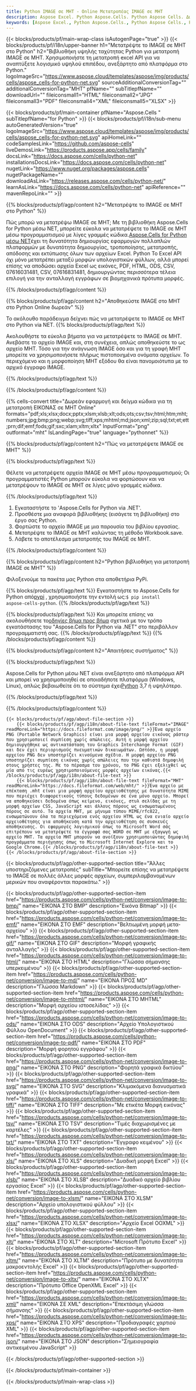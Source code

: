 ```yaml
---
title: Python IMAGE σε MHT - Online Μετατροπέας IMAGE σε MHT
description: Aspose Excel. Python Aspose.Cells. Python Aspose Cells. Δωρεάν Online Python Μετατροπή ΕΙΚΟΝΑΣ σε μορφή αποθήκευσης MHT. Python ΕΙΚΟΝΑ σε μορφή MHT. Αποθήκευση IMAGE στο MHT Python.
keywords: [Aspose Excel., Python Aspose.Cells., Python Aspose Cells., Python IMAGE to MHT saveformat., Free Online IMAGE to MHT Python., Python Convert IMAGE to MHT]
---
```

{{< blocks/products/pf/main-wrap-class isAutogenPage="true" >}}
{{< blocks/products/pf/i18n/upper-banner h1="Μετατρέψτε το IMAGE σε MHT στο Python" h2="Βιβλιοθήκη υψηλής ταχύτητας Python για μετατροπή IMAGE σε MHT. Χρησιμοποιήστε τη μετατροπή excel API για να αναπτύξετε λογισμικό υψηλού επιπέδου, ανεξάρτητο από πλατφόρμα στο Python." logoImageSrc="https://www.aspose.cloud/templates/aspose/img/products/cells/aspose_cells-for-python-net.svg" sourceAdditionalConversionTag="" additionalConversionTag="MHT" pfName="" subTitlepfName="" downloadUrl="" fileiconsmall1="HTML" fileiconsmall2="JPG" fileiconsmall3="PDF" fileiconsmall4="XML" fileiconsmall5="XLSX" >}}

{{< blocks/products/pf/main-container pfName="Aspose.Cells " subTitlepfName="for Python" >}}
{{< blocks/products/pf/i18n/sub-menu autoGeneratedVersion="true" logoImageSrc="https://www.aspose.cloud/templates/aspose/img/products/cells/aspose_cells-for-python-net.svg" apiHomeLink="" codeSamplesLink="https://github.com/aspose-cells" liveDemosLink="https://products.aspose.app/cells/family" docsLink="https://docs.aspose.com/cells/python-net" installationsDocsLink="https://docs.aspose.com/cells/python-net" nugetLink="https://www.nuget.org/packages/aspose.cells" nugetPackageName="" downloadAsLink="https://releases.aspose.com/cells/python-net/" learnAsLink="https://docs.aspose.com/cells/python-net" apiReference="" mavenRepoLink="" >}}


{{% blocks/products/pf/agp/content h2="Μετατρέψτε το IMAGE σε MHT στο Python" %}}

 Πώς μπορώ να μετατρέψω IMAGE σε MHT; Με τη βιβλιοθήκη Aspose.Cells for Python μέσω NET, μπορείτε εύκολα να μετατρέψετε το IMAGE σε MHT μέσω προγραμματισμού με λίγες γραμμές κώδικα.[Aspose.Cells for Python μέσω NET](https://pypi.org/project/aspose-cells-python/)έχει τη δυνατότητα δημιουργίας εφαρμογών πολλαπλών πλατφορμών με δυνατότητα δημιουργίας, τροποποίησης, μετατροπής, απόδοσης και εκτύπωσης όλων των αρχείων Excel. Python Το Excel API όχι μόνο μετατρέπει μεταξύ μορφών υπολογιστικών φύλλων, αλλά μπορεί επίσης να αποδώσει αρχεία Excel ως εικόνες, PDF, HTML, ODS, CSV, 07616031481, CSV, 07616831481, δημιουργώντας περισσότερα τέλεια επιλογή για την ανταλλαγή εγγράφων σε βιομηχανικά πρότυπα μορφές.

{{% /blocks/products/pf/agp/content %}}


{{% blocks/products/pf/agp/content h2="Αποθηκεύστε IMAGE στο MHT στο Python Online δωρεάν" %}}

Το ακόλουθο παράδειγμα δείχνει πώς να μετατρέψετε το IMAGE σε MHT στο Python via NET.
{{% blocks/products/pf/agp/text %}}

Ακολουθήστε τα εύκολα βήματα για να μετατρέψετε το IMAGE σε MHT. Ανεβάστε το αρχείο IMAGE και, στη συνέχεια, απλώς αποθηκεύστε το ως αρχείο MHT. Τόσο για την ανάγνωση IMAGE όσο και για τη γραφή MHT μπορείτε να χρησιμοποιήσετε πλήρως πιστοποιημένα ονόματα αρχείων. Το περιεχόμενο και η μορφοποίηση MHT εξόδου θα είναι πανομοιότυπα με το αρχικό έγγραφο IMAGE.

{{% /blocks/products/pf/agp/text %}}

{{% /blocks/products/pf/agp/content %}}

{{% cells-convert title="Δωρεάν εφαρμογή και δείγμα κώδικα για τη μετατροπή ΕΙΚΟΝΑΣ σε MHT Online" formats="pdf;xls;xlsx;docx;pptx;xlsm;xlsb;xlt;ods;ots;csv;tsv;html;htm;mht;numbers;jpg;bmp;png;webp;svg;tiff;xps;mhtml;md;json;xml;zip;sql;txt;et;ett;prn;dif;emf;fods;gif;sxc;xlam;xltm;xltx" InputFormat="png" outformat="mht" IsLandingPage="true" language="pythonnet" %}}

{{% blocks/products/pf/agp/content h2="Πώς να μετατρέψετε IMAGE σε MHT" %}}

{{% blocks/products/pf/agp/text %}}

Θέλετε να μετατρέψετε αρχεία IMAGE σε MHT μέσω προγραμματισμού; Οι προγραμματιστές Python μπορούν εύκολα να φορτώσουν και να μετατρέψουν το IMAGE σε MHT σε λίγες μόνο γραμμές κώδικα.

{{% /blocks/products/pf/agp/text %}}

1.  Εγκαταστήστε το 'Aspose.Cells for Python via .NET'.
1.  Προσθέστε μια αναφορά βιβλιοθήκης (εισάγετε τη βιβλιοθήκη) στο έργο σας Python.
1.  Φορτώστε το αρχείο IMAGE με μια παρουσία του βιβλίου εργασίας.
1.  Μετατρέψτε το IMAGE σε MHT καλώντας τη μέθοδο Workbook.save.
1.  Λάβετε το αποτέλεσμα μετατροπής του IMAGE σε MHT.

{{% /blocks/products/pf/agp/content %}}


{{% blocks/products/pf/agp/content h2="Python βιβλιοθήκη για μετατροπή IMAGE σε MHT" %}}

Φιλοξενούμε τα πακέτα μας Python στα αποθετήρια PyPi.

{{% blocks/products/pf/agp/text %}}
Εγκαταστήστε το Aspose.Cells for Python από<a href="https://pypi.org/project/aspose-cells-python/">pypi</a> , χρησιμοποιήστε την εντολή ως:<code>$ pip install aspose-cells-python</code>.
{{% /blocks/products/pf/agp/text %}}

{{% blocks/products/pf/agp/text %}}
 Και μπορείτε επίσης να ακολουθήσετε το[οδηγίες βήμα προς βήμα](https://docs.aspose.com/cells/python-net/getting-started/) σχετικά με τον τρόπο εγκατάστασης του "Aspose.Cells for Python via .NET" στο περιβάλλον προγραμματιστή σας.
{{% /blocks/products/pf/agp/text %}}
{{% /blocks/products/pf/agp/content %}}

{{% blocks/products/pf/agp/content h2="Απαιτήσεις συστήματος" %}}

{{% blocks/products/pf/agp/text %}}

 Aspose.Cells for Python μέσω NET είναι ανεξάρτητο από πλατφόρμα API και μπορεί να χρησιμοποιηθεί σε οποιαδήποτε πλατφόρμα (Windows, Linux), απλώς βεβαιωθείτε ότι το σύστημα έχει[Python](https://www.python.org/downloads/) 3,7 ή υψηλότερο.
 
{{% /blocks/products/pf/agp/text %}}

{{% /blocks/products/pf/agp/content %}}

<!-- aboutfile Starts -->
    {{< blocks/products/pf/agp/about-file-section >}}
        {{< blocks/products/pf/agp/i18n/about-file-text fileFormat="IMAGE" readMoreLink="https://docs.fileformat.com/image/png/" >}}Ένα αρχείο PNG (Portable Network Graphics) είναι μια μορφή αρχείου εικόνας ράστερ που χρησιμοποιεί συμπίεση χωρίς απώλειες. Αυτή η μορφή αρχείου δημιουργήθηκε ως αντικατάσταση του Graphics Interchange Format (GIF) και δεν έχει περιορισμούς πνευματικών δικαιωμάτων. Ωστόσο, η μορφή αρχείου PNG δεν υποστηρίζει κινούμενα σχέδια. Η μορφή αρχείου PNG υποστηρίζει συμπίεση εικόνας χωρίς απώλειες που την καθιστά δημοφιλή στους χρήστες της. Με το πέρασμα του χρόνου, το PNG έχει εξελιχθεί ως μία από τις ευρέως χρησιμοποιούμενες μορφές αρχείων εικόνας.{{< /blocks/products/pf/agp/i18n/about-file-text >}}
        {{< blocks/products/pf/agp/i18n/about-file-text fileFormat="MHT" readMoreLink="https://docs.fileformat.com/web/mht/" >}}Ένα αρχείο με επέκταση .mht είναι μια μορφή αρχείου αρχειοθέτησης με δυνατότητα MIME που περιέχει διαφορετικούς τύπους δεδομένων σε ένα μόνο αρχείο. Μπορεί να αποθηκεύσει δεδομένα όπως κείμενο, εικόνες, στυλ σελίδας με τη μορφή αρχείων CSS, JavaScript και άλλους πόρους ως ενσωματωμένους πόρους σε αυτό. Τα αρχεία MHT, με μήνυμα τύπου MIME/rfc822, ενσωματώνουν όλα τα περιεχόμενα ενός αρχείου HTML ως ένα ενιαίο αρχείο αρχειοθέτησης για αποθήκευση κατά την αρχειοθέτηση σε συσκευές αποθήκευσης. Οι εφαρμογές λογισμικού όπως το Microsoft Word σάς επιτρέπουν να μετατρέψετε τα έγγραφά σας WORD σε MHT με εξαγωγή ως αρχείο MHT. Τα αρχεία MHT μπορούν να ανοίξουν χρησιμοποιώντας δημοφιλή προγράμματα περιήγησης όπως το Microsoft Internet Explore και το Google Chrome.{{< /blocks/products/pf/agp/i18n/about-file-text >}}
    {{< /blocks/products/pf/agp/about-file-section >}}
<!-- aboutfile Ends -->

{{< blocks/products/pf/agp/other-supported-section title="Άλλες υποστηριζόμενες μετατροπές" subTitle="Μπορείτε επίσης να μετατρέψετε το IMAGE σε πολλές άλλες μορφές αρχείων, συμπεριλαμβανομένων μερικών που αναφέρονται παρακάτω." >}}

{{< blocks/products/pf/agp/other-supported-section-item href="https://products.aspose.com/cells/python-net/conversion/image-to-bmp/" name="ΕΙΚΟΝΑ ΣΤΟ BMP" description="Εικόνα Bitmap" >}}
{{< blocks/products/pf/agp/other-supported-section-item href="https://products.aspose.com/cells/python-net/conversion/image-to-emf/" name="ΕΙΚΟΝΑ ΣΤΟ EMF" description="Βελτιωμένη μορφή μετα-αρχείου" >}}
{{< blocks/products/pf/agp/other-supported-section-item href="https://products.aspose.com/cells/python-net/conversion/image-to-gif/" name="ΕΙΚΟΝΑ ΣΤΟ GIF" description="Μορφή γραφικής ανταλλαγής" >}}
{{< blocks/products/pf/agp/other-supported-section-item href="https://products.aspose.com/cells/python-net/conversion/image-to-html/" name="ΕΙΚΟΝΑ ΣΤΟ HTML" description="Γλώσσα σήμανσης υπερκειμένου" >}}
{{< blocks/products/pf/agp/other-supported-section-item href="https://products.aspose.com/cells/python-net/conversion/image-to-md/" name="ΕΙΚΟΝΑ ΠΡΟΣ MD" description="Γλώσσα Markdown" >}}
{{< blocks/products/pf/agp/other-supported-section-item href="https://products.aspose.com/cells/python-net/conversion/image-to-mhtml/" name="ΕΙΚΟΝΑ ΣΤΟ MHTML" description="Μορφή αρχείου ιστοσελίδας" >}}
{{< blocks/products/pf/agp/other-supported-section-item href="https://products.aspose.com/cells/python-net/conversion/image-to-ods/" name="ΕΙΚΟΝΑ ΣΤΟ ODS" description="Αρχείο Υπολογιστικού Φύλλου OpenDocument" >}}
{{< blocks/products/pf/agp/other-supported-section-item href="https://products.aspose.com/cells/python-net/conversion/image-to-pdf/" name="ΕΙΚΟΝΑ ΣΤΟ PDF" description="Μορφή φορητού εγγράφου" >}}
{{< blocks/products/pf/agp/other-supported-section-item href="https://products.aspose.com/cells/python-net/conversion/image-to-png/" name="ΕΙΚΟΝΑ ΣΤΟ PNG" description="Φορητά γραφικά δικτύου" >}}
{{< blocks/products/pf/agp/other-supported-section-item href="https://products.aspose.com/cells/python-net/conversion/image-to-svg/" name="ΕΙΚΟΝΑ ΣΤΟ SVG" description="Κλιμακόμενα διανυσματικά γραφικά" >}}
{{< blocks/products/pf/agp/other-supported-section-item href="https://products.aspose.com/cells/python-net/conversion/image-to-tiff/" name="ΕΙΚΟΝΑ ΣΤΟ TIFF" description="Με ετικέτα Μορφή εικόνας" >}}
{{< blocks/products/pf/agp/other-supported-section-item href="https://products.aspose.com/cells/python-net/conversion/image-to-tsv/" name="ΕΙΚΟΝΑ ΣΤΟ TSV" description="Τιμές διαχωρισμένες με καρτέλες" >}}
{{< blocks/products/pf/agp/other-supported-section-item href="https://products.aspose.com/cells/python-net/conversion/image-to-txt/" name="ΕΙΚΟΝΑ ΣΤΟ TXT" description="Έγγραφο κειμένου" >}}
{{< blocks/products/pf/agp/other-supported-section-item href="https://products.aspose.com/cells/python-net/conversion/image-to-xls/" name="ΕΙΚΟΝΑ ΣΤΟ XLS" description="Δυαδική μορφή Excel" >}}
{{< blocks/products/pf/agp/other-supported-section-item href="https://products.aspose.com/cells/python-net/conversion/image-to-xlsb/" name="ΕΙΚΟΝΑ ΣΤΟ XLSB" description="Δυαδικό αρχείο βιβλίου εργασίας Excel" >}}
{{< blocks/products/pf/agp/other-supported-section-item href="https://products.aspose.com/cells/python-net/conversion/image-to-xlsm/" name="ΕΙΚΟΝΑ ΣΤΟ XLSM" description="Αρχείο υπολογιστικού φύλλου" >}}
{{< blocks/products/pf/agp/other-supported-section-item href="https://products.aspose.com/cells/python-net/conversion/image-to-xlsx/" name="ΕΙΚΟΝΑ ΣΤΟ XLSX" description="Αρχείο Excel OOXML" >}}
{{< blocks/products/pf/agp/other-supported-section-item href="https://products.aspose.com/cells/python-net/conversion/image-to-xlt/" name="ΕΙΚΟΝΑ ΣΤΟ XLT" description="Microsoft Πρότυπο Excel" >}}
{{< blocks/products/pf/agp/other-supported-section-item href="https://products.aspose.com/cells/python-net/conversion/image-to-xltm/" name="ΕΙΚΟΝΑ ΣΤΟ XLTM" description="Πρότυπο με δυνατότητα μακροεντολής Excel" >}}
{{< blocks/products/pf/agp/other-supported-section-item href="https://products.aspose.com/cells/python-net/conversion/image-to-xltx/" name="ΕΙΚΟΝΑ ΣΤΟ XLTX" description="Πρότυπο Office OpenXML Excel" >}}
{{< blocks/products/pf/agp/other-supported-section-item href="https://products.aspose.com/cells/python-net/conversion/image-to-xml/" name="ΕΙΚΟΝΑ ΣΕ XML" description="Επεκτάσιμη γλώσσα σήμανσης" >}}
{{< blocks/products/pf/agp/other-supported-section-item href="https://products.aspose.com/cells/python-net/conversion/image-to-xps/" name="ΕΙΚΟΝΑ ΣΤΟ XPS" description="Προδιαγραφές χαρτιού XML" >}}
{{< blocks/products/pf/agp/other-supported-section-item href="https://products.aspose.com/cells/python-net/conversion/image-to-json/" name="ΕΙΚΟΝΑ ΣΤΟ JSON" description="Σημειογραφία αντικειμένου JavaScript" >}}

{{< /blocks/products/pf/agp/other-supported-section >}}

{{< /blocks/products/pf/main-container >}}
    
{{< /blocks/products/pf/main-wrap-class >}}
